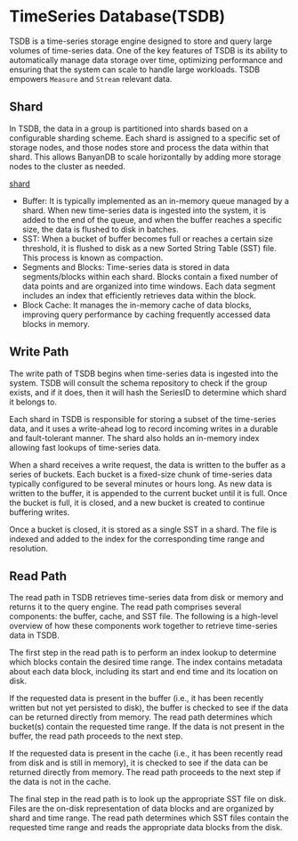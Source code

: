 # TimeSeries Database(TSDB)

TSDB is a time-series storage engine designed to store and query large volumes of time-series data. One of the key features of TSDB is its ability to automatically manage data storage over time, optimizing performance and ensuring that the system can scale to handle large workloads. TSDB empowers `Measure` and `Stream` relevant data.


## Shard

In TSDB, the data in a group is partitioned into shards based on a configurable sharding scheme. Each shard is assigned to a specific set of storage nodes, and those nodes store and process the data within that shard. This allows BanyanDB to scale horizontally by adding more storage nodes to the cluster as needed.


[shard](./shard.png)

* Buffer: It is typically implemented as an in-memory queue managed by a shard. When new time-series data is ingested into the system, it is added to the end of the queue, and when the buffer reaches a specific size, the data is flushed to disk in batches.
* SST: When a bucket of buffer becomes full or reaches a certain size threshold, it is flushed to disk as a new Sorted String Table (SST) file. This process is known as compaction.
* Segments and Blocks: Time-series data is stored in data segments/blocks within each shard. Blocks contain a fixed number of data points and are organized into time windows. Each data segment includes an index that efficiently retrieves data within the block.
* Block Cache: It manages the in-memory cache of data blocks, improving query performance by caching frequently accessed data blocks in memory.

## Write Path

The write path of TSDB begins when time-series data is ingested into the system. TSDB will consult the schema repository to check if the group exists, and if it does, then it will hash the SeriesID to determine which shard it belongs to.

Each shard in TSDB is responsible for storing a subset of the time-series data, and it uses a write-ahead log to record incoming writes in a durable and fault-tolerant manner. The shard also holds an in-memory index allowing fast lookups of time-series data.

When a shard receives a write request, the data is written to the buffer as a series of buckets. Each bucket is a fixed-size chunk of time-series data typically configured to be several minutes or hours long. As new data is written to the buffer, it is appended to the current bucket until it is full. Once the bucket is full, it is closed, and a new bucket is created to continue buffering writes.

Once a bucket is closed, it is stored as a single SST in a shard. The file is indexed and added to the index for the corresponding time range and resolution.

## Read Path

The read path in TSDB retrieves time-series data from disk or memory and returns it to the query engine. The read path comprises several components: the buffer, cache, and SST file. The following is a high-level overview of how these components work together to retrieve time-series data in TSDB.

The first step in the read path is to perform an index lookup to determine which blocks contain the desired time range. The index contains metadata about each data block, including its start and end time and its location on disk.

If the requested data is present in the buffer (i.e., it has been recently written but not yet persisted to disk), the buffer is checked to see if the data can be returned directly from memory. The read path determines which bucket(s) contain the requested time range. If the data is not present in the buffer, the read path proceeds to the next step.

If the requested data is present in the cache (i.e., it has been recently read from disk and is still in memory), it is checked to see if the data can be returned directly from memory. The read path proceeds to the next step if the data is not in the cache.

The final step in the read path is to look up the appropriate SST file on disk. Files are the on-disk representation of data blocks and are organized by shard and time range. The read path determines which SST files contain the requested time range and reads the appropriate data blocks from the disk.
